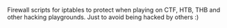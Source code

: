 Firewall scripts for iptables to protect when playing on CTF, HTB, THB and other hacking playgrounds.
Just to avoid being hacked by others :)
